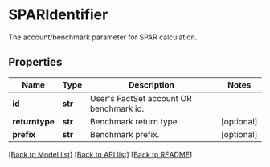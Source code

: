 # SPARIdentifier

The account/benchmark parameter for SPAR calculation.
## Properties
Name | Type | Description | Notes
------------ | ------------- | ------------- | -------------
**id** | **str** | User&#39;s FactSet account OR benchmark id. | 
**returntype** | **str** | Benchmark return type. | [optional] 
**prefix** | **str** | Benchmark prefix. | [optional] 

[[Back to Model list]](../README.md#documentation-for-models) [[Back to API list]](../README.md#documentation-for-api-endpoints) [[Back to README]](../README.md)



